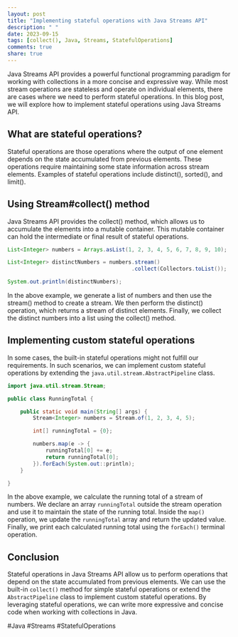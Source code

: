 ```yaml
---
layout: post
title: "Implementing stateful operations with Java Streams API"
description: " "
date: 2023-09-15
tags: [collect(), Java, Streams, StatefulOperations]
comments: true
share: true
---
```


Java Streams API provides a powerful functional programming paradigm for working with collections in a more concise and expressive way. While most stream operations are stateless and operate on individual elements, there are cases where we need to perform stateful operations. In this blog post, we will explore how to implement stateful operations using Java Streams API.

## What are stateful operations?

Stateful operations are those operations where the output of one element depends on the state accumulated from previous elements. These operations require maintaining some state information across stream elements. Examples of stateful operations include distinct(), sorted(), and limit().

## Using Stream#collect() method

Java Streams API provides the collect() method, which allows us to accumulate the elements into a mutable container. This mutable container can hold the intermediate or final result of stateful operations.

```java
List<Integer> numbers = Arrays.asList(1, 2, 3, 4, 5, 6, 7, 8, 9, 10);

List<Integer> distinctNumbers = numbers.stream()
                                       .collect(Collectors.toList());

System.out.println(distinctNumbers);
```

In the above example, we generate a list of numbers and then use the stream() method to create a stream. We then perform the distinct() operation, which returns a stream of distinct elements. Finally, we collect the distinct numbers into a list using the collect() method.

## Implementing custom stateful operations

In some cases, the built-in stateful operations might not fulfill our requirements. In such scenarios, we can implement custom stateful operations by extending the `java.util.stream.AbstractPipeline` class.

```java
import java.util.stream.Stream;

public class RunningTotal {

    public static void main(String[] args) {
        Stream<Integer> numbers = Stream.of(1, 2, 3, 4, 5);

        int[] runningTotal = {0};

        numbers.map(e -> {
            runningTotal[0] += e;
            return runningTotal[0];
        }).forEach(System.out::println);
    }

}
```

In the above example, we calculate the running total of a stream of numbers. We declare an array `runningTotal` outside the stream operation and use it to maintain the state of the running total. Inside the `map()` operation, we update the `runningTotal` array and return the updated value. Finally, we print each calculated running total using the `forEach()` terminal operation.

## Conclusion

Stateful operations in Java Streams API allow us to perform operations that depend on the state accumulated from previous elements. We can use the built-in `collect()` method for simple stateful operations or extend the `AbstractPipeline` class to implement custom stateful operations. By leveraging stateful operations, we can write more expressive and concise code when working with collections in Java.

#Java #Streams #StatefulOperations